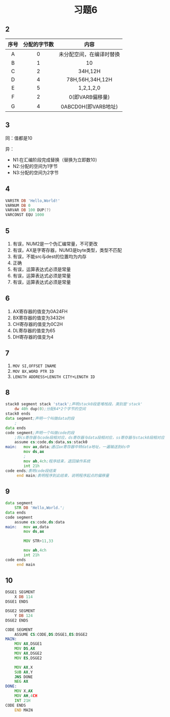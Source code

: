 <h1 align="center">习题6</h1>




## 2
|序号|分配的字节数|内容|
|:---:|:---:|:---:|
|A|0|未分配空间，在编译时替换|
|B|1|10|
|C|2|34H,12H|
|D|4|78H,56H,34H,12H|
|E|5|1,2,1,2,0|
|F|2|0(即VARB偏移量)|
|G|4|0ABCD0H(即VARB地址)|

## 3

同：值都是10

异：
- N1:在汇编阶段完成替换（替换为立即数10）
- N2:分配的空间为1字节
- N3:分配的空间为2字节

## 4

```asm
VARSTR DB 'Hello,World!'
VARNUM DB 0
VARVAR DB 100 DUP(?)
VARCONST EQU 1000
```

## 5
1. 有误，NUM2是一个伪汇编常量，不可更改
2. 有误，AX是字寄存器，NUM3是byte类型，类型不匹配
3. 有误，不能src与dest的位置均为内存
4. 正确
5. 有误，运算表达式必须是常量
6. 有误，运算表达式必须是常量
7. 有误，运算表达式必须是常量

## 6
1. AX寄存器的值变为0A24FH
2. BX寄存器的值变为3432H
3. CH寄存器的值变为0C2H
4. DL寄存器的值变为65
5. DH寄存器的值变为4

## 7
1. `MOV SI,OFFSET INAME`
2. `MOV BX,WORD PTR ID`
3. `LENGTH ADDRESS+LENGTH CITY+LENGTH ID`

## 8
```asm
stack0 segment stack 'stack';声明stack0段是堆栈段，类别是'stack'
    dw 40h dup(0);分配64*2个字节的空间
stack0 ends
data segment;声明一个叫做data的段
    ;
data ends
code segment;声明一个叫做code的段
    ;将cs寄存器与code段相对应，ds寄存器与data段相对应，ss寄存器与stack0段相对应
    assume cs:code,ds:data,ss:stack0
main:   mov ax,data;通过ax寄存器中转data地址，一遍输送到ds中
        mov ds,ax
        ;
        mov ah,4ch;程序结束，退回操作系统
        int 21h
code ends;表明code段结束
     end main;表明程序到此结束，说明程序起点的偏移量

```

## 9
```asm
data segment
    STR DB 'Hello,World.';
data ends
code segment
    assume cs:code,ds:data
main:   mov ax,data
        mov ds,ax
        
        MOV STR+11,33

        mov ah,4ch
        int 21h
code ends
     end main
```
## 10
```asm
DSGE1 SEGMENT
    X DB 114
DSGE1 ENDS

DSGE2 SEGMENT
    Y DB 124
DSGE2 ENDS

CODE SEGMENT
    ASSUME CS:CODE,DS:DSGE1,ES:DSGE2
MAIN:
    MOV AX,DSGE1
    MOV DS,AX
    MOV AX,DSGE2
    MOV ES,DSGE2

    MOV AX,X
    SUB AX,Y
    JNS DONE
    NEG AX
DONE:
    MOV X,AX
    MOV AH,4CH
    INT 21H
CODE ENDS
    END MAIN
```
